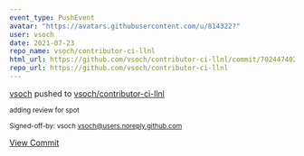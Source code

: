 ```yaml
---
event_type: PushEvent
avatar: "https://avatars.githubusercontent.com/u/814322?"
user: vsoch
date: 2021-07-23
repo_name: vsoch/contributor-ci-llnl
html_url: https://github.com/vsoch/contributor-ci-llnl/commit/702447402ba4a8e0b2c933fe6f08c01f4da41f23
repo_url: https://github.com/vsoch/contributor-ci-llnl
---
```


<a href='https://github.com/vsoch' target='_blank'>vsoch</a> pushed to <a href='https://github.com/vsoch/contributor-ci-llnl' target='_blank'>vsoch/contributor-ci-llnl</a>

<small>adding review for spot

Signed-off-by: vsoch <vsoch@users.noreply.github.com></small>

<a href='https://github.com/vsoch/contributor-ci-llnl/commit/702447402ba4a8e0b2c933fe6f08c01f4da41f23' target='_blank'>View Commit</a>